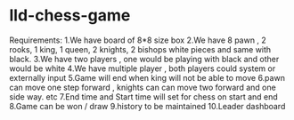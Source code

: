 # lld-chess-game

Requirements:
1.We have board of 8*8 size box
2.We have 8 pawn , 2 rooks, 1 king, 1 queen, 2 knights, 2 bishops white pieces and same with black.
3.We have two players , one would be playing with black and other would be white
4.We have multiple player , both players could system or externally input
5.Game will end when king will not be able to move
6.pawn can move one step forward , knights can can move two forward and one side way. etc
7.End time and Start time will set for chess on start and end 
8.Game can be won / draw
9.history to be maintained
10.Leader dashboard
